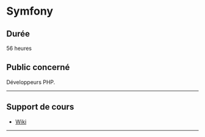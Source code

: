 # Symfony

## Durée

56 heures

## Public concerné

Développeurs PHP.

___

## Support de cours

* [Wiki](https://github.com/seeren-training/Symfony/wiki)

___
